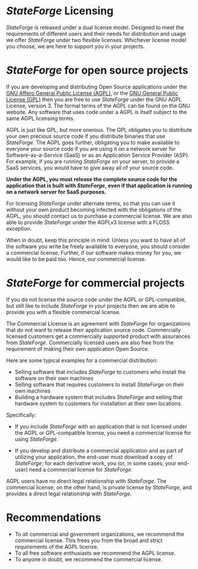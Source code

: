*StateForge* Licensing
====================

*StateForge* is released under a dual license model. Designed to meet the requirements of different users and their needs for distribution and usage we offer *StateForge* under two flexible licenses. Whichever license model you choose, we are here to support you in your projects.

# *StateForge* for open source projects


If you are developing and distributing Open Source applications under the [GNU Affero General Public License (AGPL)](http://www.gnu.org/licenses/agpl-3.0.en.html), or the [GNU General Public License (GPL)](http://www.gnu.org/licenses/gpl-3.0.en.html) then you are free to use *StateForge* under the GNU AGPL License, version 3. The formal terms of the AGPL can be found on the GNU website. Any software that uses code under a AGPL is itself subject to the same AGPL licensing terms.

AGPL is just like GPL, but more onerous. The GPL obligates you to distribute your own precious source code if you distribute binaries that use *StateForge*. The AGPL goes further, obligating you to make available to everyone your source code if you are using it on a network server for Software-as-a-Service (SaaS) or as an Application Service Provider (ASP). For example, if you are running *StateForge* on your server, to provide a SaaS services, you would have to give away all of your source code.

**Under the AGPL, you must release the complete source code for the application that is built with *StateForge*, even if that application is running on a network server for SaaS purposes.**

For licensing *StateForge* under alternate terms, so that you can use it without your own product becoming infected with the obligations of the AGPL, you should contact us to purchase a commercial license. We are also able to provide *StateForge* under the AGPLv3 license with a FLOSS exception.

When in doubt, keep this principle in mind: Unless you want to have all of the software you write be freely available to everyone, you should consider a commercial license. Further, if our software makes money for you, we would like to be paid too. Hence, our commercial license.

# *StateForge* for commercial projects


If you do not license the source code under the AGPL or GPL-compatible, but still like to include *StateForge* in your projects then we are able to provide you with a flexible commercial license.

The Commercial License is an agreement with *StateForge* for organizations that do not want to release their application source code. Commercially licensed customers get a commercially supported product with assurances from *StateForge*. Commercially licensed users are also free from the requirement of making their own application Open Source.

Here are some typical examples for a commercial distribution:

* Selling software that includes *StateForge* to customers who install the software on their own machines
* Selling software that requires customers to install *StateForge* on their own machines
* Building a hardware system that includes *StateForge* and selling that hardware system to customers for installation at their own locations.

Specifically:

* If you include *StateForge* with an application that is not licensed under the AGPL or GPL-compatible license, you need a commercial license for using *StateForge*.

* If you develop and distribute a commercial application and as part of utilizing your application, the end-user must download a copy of *StateForge*; for each derivative work, you (or, in some cases, your end-user) need a commercial license for *StateForge*.

AGPL users have no direct legal relationship with *StateForge*. The commercial license, on the other hand, is private license by *StateForge*, and provides a direct legal relationship with *StateForge*.

# Recommendations


* To all commercial and government organizations, we recommend the commercial license. This frees you from the broad and strict requirements of the AGPL license.
* To all free software enthusiasts we recommend the AGPL license.
* To anyone in doubt, we recommend the commercial license.

